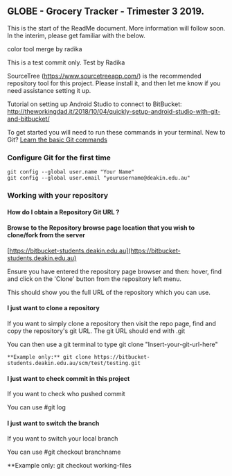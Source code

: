 ## GLOBE - Grocery Tracker - Trimester 3 2019.

This is the start of the ReadMe document. More information will follow soon. In the interim, please get familiar with the below.

color tool merge by radika

This is a test commit only.
Test by Radika

SourceTree (https://www.sourcetreeapp.com/) is the recommended repository tool for this project. Please install it, and then let me know if you need assistance setting it up.

Tutorial on setting up Android Studio to connect to BitBucket: http://theworkingdad.it/2018/10/04/quickly-setup-android-studio-with-git-and-bitbucket/

To get started you will need to run these commands in your terminal.
New to Git? [Learn the basic Git commands](http://docs.atlassian.com/bitbucketserver/docs-061/Basic+Git+commands?utm_campaign=in-app-help&amp;utm_medium=in-app-help&amp;utm_source=stash)

  
### Configure Git for the first time

    git config --global user.name "Your Name"
    git config --global user.email "yourusername@deakin.edu.au"

### Working with your repository


#### **How do I obtain a Repository Git URL ?**

#### Browse to the Repository browse page location that you wish to clone/fork from the server
[https://bitbucket-students.deakin.edu.au](https://bitbucket-students.deakin.edu.au)

Ensure you have entered the repository page browser and then: hover, find and click on the &#39;Clone&#39; button from the repository left menu.

This should show you the full URL of the repository which you can use.


#### **I just want to clone a repository**

If you want to simply clone a repository then visit the repo page, find and copy the repository&#39;s git URL. The git URL should end with .git

You can then use a git terminal to type
git clone &quot;Insert-your-git-url-here&quot;

  
    **Example only:** git clone https://bitbucket-students.deakin.edu.au/scm/test/testing.git

#### **I just want to check commit in this project**
 
If you want to check who pushed commit 

You can use #git log


#### **I just want to switch the branch**
 
If you want to switch your local branch

You can use #git checkout branchname

**Example only: git checkout working-files 